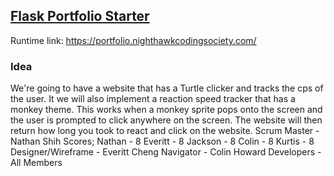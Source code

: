 ## [Flask Portfolio Starter](https://nighthawkcodingsociety.com/projectsearch/details/Flask%20Portfolio%20Starter)
Runtime link: https://portfolio.nighthawkcodingsociety.com/
### Idea
We're going to have a website that has a Turtle clicker and tracks the cps of the user. It we will also implement a reaction speed tracker that has a monkey theme. This works when a monkey sprite pops onto the screen and the user is prompted to click anywhere on the screen. The website will then return how long you took to react and click on the website.
Scrum Master - Nathan Shih
  Scores;
    Nathan - 8
    Everitt - 8
    Jackson - 8
    Colin - 8
    Kurtis - 8
Designer/Wireframe - Everitt Cheng
Navigator - Colin Howard
Developers - All Members
